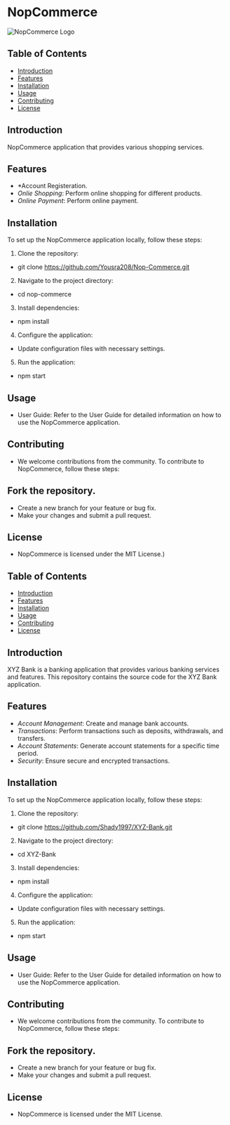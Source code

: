 # NopCommerce

![NopCommerce Logo](https://www.google.com/imgres?imgurl=https%3A%2F%2Fpbs.twimg.com%2Fprofile_images%2F1197439720957120517%2FbBMARwt8_400x400.png&tbnid=_uGESnkzrW-v9M&vet=12ahUKEwiew-uihOKBAxVgricCHT8UDPoQMygBegQIARBN..i&imgrefurl=https%3A%2F%2Ftwitter.com%2FnopCommerce&docid=W8G7lcB-0cDw6M&w=400&h=400&q=nopcommerce&ved=2ahUKEwiew-uihOKBAxVgricCHT8UDPoQMygBegQIARBN)

## Table of Contents

- [Introduction](#introduction)
- [Features](#features)
- [Installation](#installation)
- [Usage](#usage)
- [Contributing](#contributing)
- [License](#license)

## Introduction

NopCommerce application that provides various shopping services.

## Features

- *Account Registeration.
- *Onlie Shopping*: Perform online shopping for different products.
- *Online Payment*: Perform online payment.


## Installation

To set up the NopCommerce application locally, follow these steps:

1. Clone the repository:
*   git clone https://github.com/Yousra208/Nop-Commerce.git
2. Navigate to the project directory:
*   cd nop-commerce
3. Install dependencies:
*   npm install
4. Configure the application:

* Update configuration files with necessary settings.
5. Run the application:
*   npm start

## Usage
* User Guide: Refer to the User Guide for detailed information on how to use the NopCommerce application.

## Contributing
* We welcome contributions from the community. To contribute to NopCommerce, follow these steps:

## Fork the repository.
* Create a new branch for your feature or bug fix.
* Make your changes and submit a pull request.

## License
* NopCommerce is licensed under the MIT License.)

## Table of Contents

- [Introduction](#introduction)
- [Features](#features)
- [Installation](#installation)
- [Usage](#usage)
- [Contributing](#contributing)
- [License](#license)

## Introduction

XYZ Bank is a banking application that provides various banking services and features. This repository contains the source code for the XYZ Bank application.

## Features

- *Account Management*: Create and manage bank accounts.
- *Transactions*: Perform transactions such as deposits, withdrawals, and transfers.
- *Account Statements*: Generate account statements for a specific time period.
- *Security*: Ensure secure and encrypted transactions.

## Installation

To set up the NopCommerce application locally, follow these steps:

1. Clone the repository:
*   git clone https://github.com/Shady1997/XYZ-Bank.git
2. Navigate to the project directory:
*   cd XYZ-Bank
3. Install dependencies:
*   npm install
4. Configure the application:

* Update configuration files with necessary settings.
5. Run the application:
*   npm start

## Usage
* User Guide: Refer to the User Guide for detailed information on how to use the NopCommerce application.

## Contributing
* We welcome contributions from the community. To contribute to NopCommerce, follow these steps:

## Fork the repository.
* Create a new branch for your feature or bug fix.
* Make your changes and submit a pull request.

## License
* NopCommerce is licensed under the MIT License.
